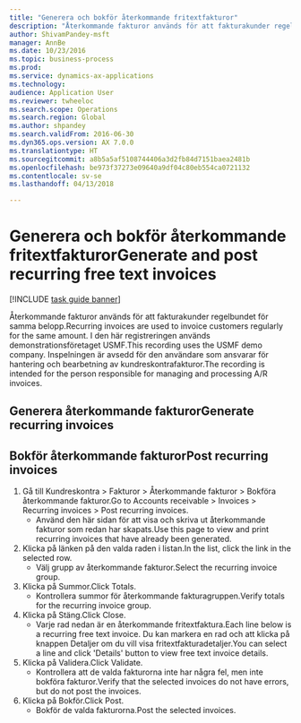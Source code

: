 ```yaml
--- 
title: "Generera och bokför återkommande fritextfakturor"
description: "Återkommande fakturor används för att fakturakunder regelbundet för samma belopp."
author: ShivamPandey-msft
manager: AnnBe
ms.date: 10/23/2016
ms.topic: business-process
ms.prod: 
ms.service: dynamics-ax-applications
ms.technology: 
audience: Application User
ms.reviewer: twheeloc
ms.search.scope: Operations
ms.search.region: Global
ms.author: shpandey
ms.search.validFrom: 2016-06-30
ms.dyn365.ops.version: AX 7.0.0
ms.translationtype: HT
ms.sourcegitcommit: a8b5a5af5108744406a3d2fb84d7151baea2481b
ms.openlocfilehash: be973f37273e09640a9df04c80eb554ca0721132
ms.contentlocale: sv-se
ms.lasthandoff: 04/13/2018

---
```

# <a name="generate-and-post-recurring-free-text-invoices"></a><span data-ttu-id="4e308-103">Generera och bokför återkommande fritextfakturor</span><span class="sxs-lookup"><span data-stu-id="4e308-103">Generate and post recurring free text invoices</span></span>

[!INCLUDE [task guide banner](../../includes/task-guide-banner.md)]

<span data-ttu-id="4e308-104">Återkommande fakturor används för att fakturakunder regelbundet för samma belopp.</span><span class="sxs-lookup"><span data-stu-id="4e308-104">Recurring invoices are used to invoice customers regularly for the same amount.</span></span> <span data-ttu-id="4e308-105">I den här registreringen används demonstrationsföretaget USMF.</span><span class="sxs-lookup"><span data-stu-id="4e308-105">This recording uses the USMF demo company.</span></span> <span data-ttu-id="4e308-106">Inspelningen är avsedd för den användare som ansvarar för hantering och bearbetning av kundreskontrafakturor.</span><span class="sxs-lookup"><span data-stu-id="4e308-106">The recording is intended for the person responsible for managing and processing A/R invoices.</span></span>


## <a name="generate-recurring-invoices"></a><span data-ttu-id="4e308-107">Generera återkommande fakturor</span><span class="sxs-lookup"><span data-stu-id="4e308-107">Generate recurring invoices</span></span>

## <a name="post-recurring-invoices"></a><span data-ttu-id="4e308-108">Bokför återkommande fakturor</span><span class="sxs-lookup"><span data-stu-id="4e308-108">Post recurring invoices</span></span>
1. <span data-ttu-id="4e308-109">Gå till Kundreskontra > Fakturor > Återkommande fakturor > Bokföra återkommande fakturor.</span><span class="sxs-lookup"><span data-stu-id="4e308-109">Go to Accounts receivable > Invoices > Recurring invoices > Post recurring invoices.</span></span>
    * <span data-ttu-id="4e308-110">Använd den här sidan för att visa och skriva ut återkommande fakturor som redan har skapats.</span><span class="sxs-lookup"><span data-stu-id="4e308-110">Use this page to view and print recurring invoices that have already been generated.</span></span>  
2. <span data-ttu-id="4e308-111">Klicka på länken på den valda raden i listan.</span><span class="sxs-lookup"><span data-stu-id="4e308-111">In the list, click the link in the selected row.</span></span>
    * <span data-ttu-id="4e308-112">Välj grupp av återkommande fakturor.</span><span class="sxs-lookup"><span data-stu-id="4e308-112">Select the recurring invoice group.</span></span>  
3. <span data-ttu-id="4e308-113">Klicka på Summor.</span><span class="sxs-lookup"><span data-stu-id="4e308-113">Click Totals.</span></span>
    * <span data-ttu-id="4e308-114">Kontrollera summor för återkommande fakturagruppen.</span><span class="sxs-lookup"><span data-stu-id="4e308-114">Verify totals for the recurring invoice group.</span></span>  
4. <span data-ttu-id="4e308-115">Klicka på Stäng.</span><span class="sxs-lookup"><span data-stu-id="4e308-115">Click Close.</span></span>
    * <span data-ttu-id="4e308-116">Varje rad nedan är en återkommande fritextfaktura.</span><span class="sxs-lookup"><span data-stu-id="4e308-116">Each line below is a recurring free text invoice.</span></span> <span data-ttu-id="4e308-117">Du kan markera en rad och att klicka på knappen Detaljer om du vill visa fritextfakturadetaljer.</span><span class="sxs-lookup"><span data-stu-id="4e308-117">You can select a line and click 'Details' button to view free text invoice details.</span></span>  
5. <span data-ttu-id="4e308-118">Klicka på Validera.</span><span class="sxs-lookup"><span data-stu-id="4e308-118">Click Validate.</span></span>
    * <span data-ttu-id="4e308-119">Kontrollera att de valda fakturorna inte har några fel, men inte bokföra fakturor.</span><span class="sxs-lookup"><span data-stu-id="4e308-119">Verify that the selected invoices do not have errors, but do not post the invoices.</span></span>  
6. <span data-ttu-id="4e308-120">Klicka på Bokför.</span><span class="sxs-lookup"><span data-stu-id="4e308-120">Click Post.</span></span>
    * <span data-ttu-id="4e308-121">Bokför de valda fakturorna.</span><span class="sxs-lookup"><span data-stu-id="4e308-121">Post the selected invoices.</span></span>  


